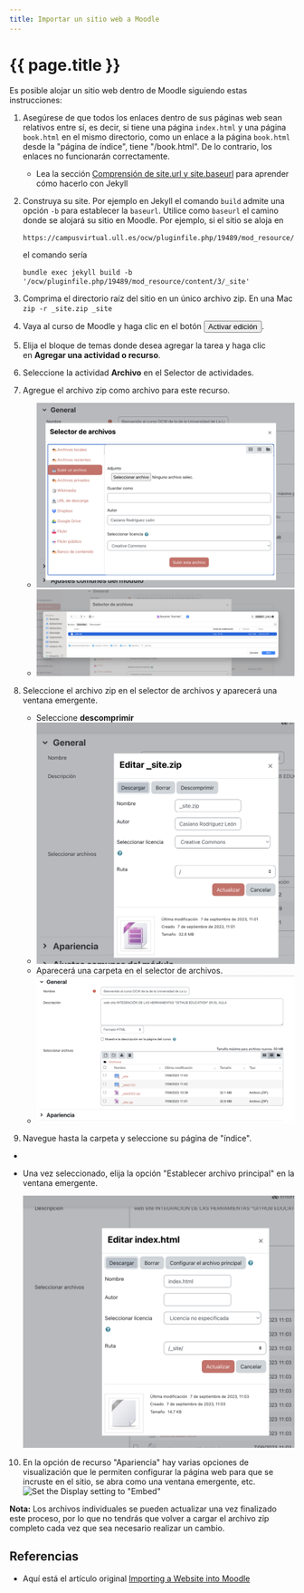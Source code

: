 ```yaml
---
title: Importar un sitio web a Moodle
---
```


# {{ page.title }}

Es posible alojar un sitio web dentro de Moodle siguiendo estas instrucciones:

1. Asegúrese de que todos los enlaces dentro de sus páginas web sean relativos entre sí, es decir, si tiene una página `index.html` y una página `book.html` en el mismo directorio, como un enlace a la página `book.html` desde la "página de índice", tiene "/book.html". De lo contrario, los enlaces no funcionarán correctamente. 
   - Lea la sección [Comprensión de site.url y site.baseurl](jekyll-baseurl.html) para aprender cómo hacerlo con Jekyll
2. Construya su site. Por ejemplo en Jekyll el comando `build` admite una opción `-b` para establecer la `baseurl`. Utilice como `baseurl` el camino donde se alojará su sitio en Moodle. Por ejemplo, si el sitio se aloja en  
   
   ```
   https://campusvirtual.ull.es/ocw/pluginfile.php/19489/mod_resource/content/3/_site/
   ``` 
   el comando sería
   ```
   bundle exec jekyll build -b '/ocw/pluginfile.php/19489/mod_resource/content/3/_site'
   ```
 3. Comprima el directorio raíz del sitio en un único archivo zip. En una Mac `zip -r _site.zip _site`
4. Vaya al curso de Moodle y haga clic en el botón <button>Activar edición</button>.
5. Elija el bloque de temas donde desea agregar la tarea y haga clic en **Agregar una actividad o recurso**.
6. Seleccione la actividad **Archivo** en el Selector de actividades.
7. Agregue el archivo zip como archivo para este recurso. 
   <!--![Zip file added](https://forge.lafayette.edu/wp-content/uploads/sites/451/2018/07/Screen-Shot-2018-07-05-at-3.19.29-PM.png)-->
   - ![](/assets/images/subir-un-archivo.png)
   - ![](/assets/images/seleccion-archivo-zip.png)
8. Seleccione el archivo zip en el selector de archivos y aparecerá una ventana emergente.
     - Seleccione **descomprimir**
     <!--![Select "Unzip" to open the compressed website file](https://forge.lafayette.edu/wp-content/uploads/sites/451/2018/07/Screen-Shot-2020-05-28-at-1.14.18-PM.png)-->
     - ![Select "Unzip" to open the compressed website file](/assets/images/descomprimir_site_zip.png)
     - Aparecerá una carpeta en el selector de archivos.
     - ![/assets/images/una-vez-descomprimido.png](/assets/images/una-vez-descomprimido.png)
9.  Navegue hasta la carpeta y seleccione su página de "índice".
   - ![]()
   - Una vez seleccionado, elija la opción "Establecer archivo principal" en la ventana emergente.

     <!-- ![Set the main file](https://forge.lafayette.edu/wp-content/uploads/sites/451/2018/07/Screen-Shot-2018-07-05-at-3.22.28-PM.png)-->
     ![Set the main file](/assets/images/configurar-archivo-principal.png)

10. En la opción de recurso "Apariencia" hay varias opciones de visualización que le permiten configurar la página web para que se incruste en el sitio, se abra como una ventana emergente, etc.
     ![Set the Display setting to "Embed"](https://forge.lafayette.edu/wp-content/uploads/sites/451/2018/07/Screen-Shot-2020-05-28-at-1.15.50-PM.png)

**Nota:** Los archivos individuales se pueden actualizar una vez finalizado este proceso, por lo que no tendrás que volver a cargar el archivo zip completo cada vez que sea necesario realizar un cambio.

## Referencias

* Aquí está el artículo original [Importing a Website into Moodle](https://help.lafayette.edu/importing-a-website-into-moodle/)